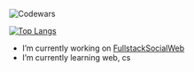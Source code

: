 ![Codewars](https://www.codewars.com/users/dehwyyy/badges/large)

[![Top Langs](https://github-readme-stats.vercel.app/api/top-langs/?username=dehwyy&layout=compact)](https://github.com/dehwyy/github-readme-stats)
-  I’m currently working on [FullstackSocialWeb](https://github.com/dehwyy/FullstackSocial)
-  I’m currently learning web, cs
